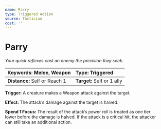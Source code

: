 ```yaml
---
name: Parry
type: Triggered Action
source: Tactician
cost: ''
---
```


# Parry

*Your quick reflexes cost an enemy the precision they seek.*

| **Keywords:** Melee, Weapon   | **Type:** Triggered        |
| :---------------------------- | :------------------------- |
| **Distance:** Self or Reach 1 | **Target:** Self or 1 ally |

**Trigger:** A creature makes a Weapon attack against the target.

**Effect:** The attack’s damage against the target is halved.

**Spend 1 Focus:** The result of the attack’s power roll is treated as one tier lower before the damage is halved. If the attack is a critical hit, the attacker can still take an additional action.
